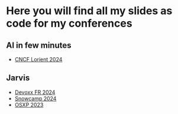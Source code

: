 # Here you will find all my slides as code for my conferences

## AI in few minutes

  - [CNCF Lorient 2024](./ai-in-few-minutes/cncf-lorient-2024/)

## Jarvis

  - [Devoxx FR 2024](./jarvis/devoxx-fr-2024/)
  - [Snowcamp 2024](./jarvis/snowcamp-2024/)
  - [OSXP 2023 ](./jarvis/osxp-2023/)